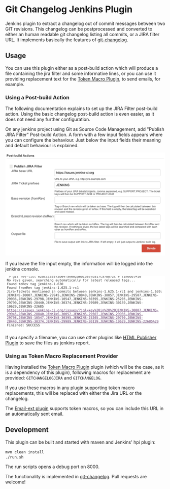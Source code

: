 Git Changelog Jenkins Plugin
===========================

Jenkins plugin to extract a changelog out of commit messages between two GIT revisions. This changelog can be postprocessed and converted
to either an human readable git changelog listing all commits, or a JIRA filter URL.
It implements basically the features of [git-changelog](https://github.com/paulwellnerbou/git-changelog).

## Usage

You can use this plugin either as a post-build action which will produce a file containing the jira filter and some informative lines,
or you can use it providing replacement text for the [Token Macro Plugin](https://wiki.jenkins-ci.org/display/JENKINS/Token+Macro+Plugin), to send
emails, for example.

### Using a Post-build Action

The following documentation explains to set up the JIRA Filter post-build action. Using the basic changelog post-build action
is even easier, as it does not need any further configuration.

On any jenkins project using Git as Source Code Management, add "Publish JIRA Filter" Post-build Action. A form with a few
input fields appears where you can configure the behaviour. Just below the input fields their meaning and default behaviour is
explained.

![](/doc/imgs/git-jira-log-post-build-action.png)

If you leave the file input empty, the information will be logged into the jenkins console.

![](/doc/imgs/git-jira-log-post-build-action-console.png)

If you specify a filename, you can use other plugins like [HTML Publisher Plugin](https://wiki.jenkins-ci.org/display/JENKINS/HTML+Publisher+Plugin)
to save the files as jenkins report.

### Using as Token Macro Replacement Provider

Having installed the [Token Macro Plugin](https://wiki.jenkins-ci.org/display/JENKINS/Token+Macro+Plugin) plugin (which will be the case, as it is a dependency of this plugin), following macros for replacement are provided: <code>GITCHANGELOGJIRA</code> and <code>GITCHANGELOG</code>.

If you use these macros in any plugin supporting token macro replacements, this will be replaced with either the Jira URL or the changelog.

The [Email-ext plugin](https://wiki.jenkins-ci.org/display/JENKINS/Email-ext+plugin) supports token macros, so you can include this URL
in an automatically sent email.

## Development

This plugin can be built and started with maven and Jenkins' hpi plugin:

```
mvn clean install
./run.sh
```

The run scripts opens a debug port on 8000.

The functionality is implemented in [git-changelog](https://github.com/paulwellnerbou/git-changelog). Pull requests are welcome!
